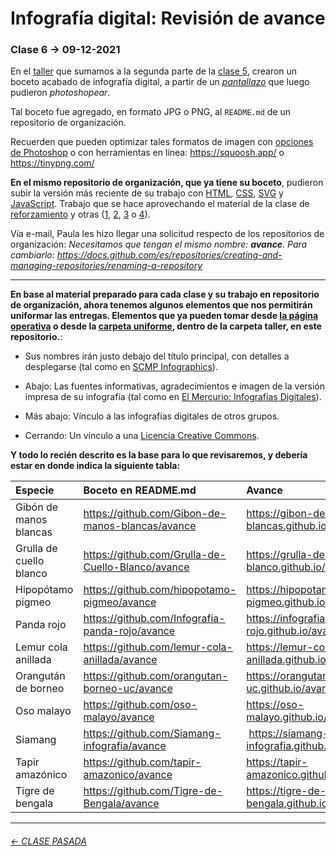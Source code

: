# Infografía digital: Revisión de avance

### Clase 6 → 09-12-2021

En el [taller](https://github.com/profesorfaco/infografia/tree/main/taller) que sumamos a la segunda parte de la [clase 5](https://github.com/profesorfaco/infografia/tree/main/clase-5), crearon un boceto acabado de infografía digital, a partir de un [*pantallazo*](https://www.site-shot.com/) que luego pudieron *photoshopear*.

Tal boceto fue agregado, en formato JPG o PNG, al `README.md` de un repositorio de organización. 

Recuerden que pueden optimizar tales formatos de imagen con [opciones de Photoshop](https://helpx.adobe.com/es/photoshop-elements/using/optimizing-images.html) o con herramientas en línea: https://squoosh.app/ o https://tinypng.com/  

**En el mismo repositorio de organización, que ya tiene su boceto**, pudieron subir la versión más reciente de su trabajo con [HTML](https://developer.mozilla.org/es/docs/Web/HTML), [CSS](https://developer.mozilla.org/es/docs/Web/CSS), [SVG](https://developer.mozilla.org/es/docs/Web/SVG) y [JavaScript](https://jsparagatos.com/). Trabajo que se hace aprovechando el material de la clase de [reforzamiento](https://profesorfaco.github.io/infografia/reforzamiento/) y otras ([1](https://github.com/profesorfaco/infografia/tree/main/clase-1), [2](https://github.com/profesorfaco/infografia/tree/main/clase-2), [3](https://github.com/profesorfaco/infografia/tree/main/clase-3) o [4](https://github.com/profesorfaco/infografia/tree/main/clase-4)).

Vía e-mail, Paula les hizo llegar una solicitud respecto de los repositorios de organización: *Necesitamos que tengan el mismo nombre: **avance**. Para cambiarlo: https://docs.github.com/es/repositories/creating-and-managing-repositories/renaming-a-repository*

- - - - - - - 

**En base al material preparado para cada clase y su trabajo en repositorio de organización, ahora tenemos algunos elementos que nos permitirán uniformar las entregas. Elementos que ya pueden tomar desde [la página operativa](https://profesorfaco.github.io/infografia/taller/uniforme/) o desde la [carpeta uniforme](https://github.com/profesorfaco/infografia/tree/main/taller/uniforme), dentro de la carpeta taller, en este repositorio.**:

- Sus nombres irán justo debajo del título principal, con detalles a desplegarse (tal como en [SCMP Infographics](https://www.scmp.com/infographic/)).

- Abajo: Las fuentes informativas, agradecimientos e imagen de la versión impresa de su infografía (tal como en [El Mercurio: Infografías Digitales](http://infografias.elmercurio.com/)). 

- Más abajo: Vínculo a las infografías digitales de otros grupos. 

- Cerrando: Un vínculo a una [Licencia Creative Commons](https://creativecommons.org/choose/?lang=es).

**Y todo lo recién descrito es la base para lo que revisaremos, y debería estar en donde indica la siguiente tabla:**

| Especie | Boceto en README.md | Avance    |
|:--------|:---------------------|:----------|
| Gibón de manos blancas | https://github.com/Gibon-de-manos-blancas/avance | https://gibon-de-manos-blancas.github.io/avance/ |
| Grulla de cuello blanco | https://github.com/Grulla-de-Cuello-Blanco/avance | https://grulla-de-cuello-blanco.github.io/avance |
| Hipopótamo pigmeo | https://github.com/hipopotamo-pigmeo/avance | https://hipopotamo-pigmeo.github.io/avance |
| Panda rojo | https://github.com/Infografia-panda-rojo/avance | https://infografia-panda-rojo.github.io/avance |
| Lemur cola anillada | https://github.com/lemur-cola-anillada/avance | https://lemur-cola-anillada.github.io/avance |
| Orangután de borneo | https://github.com/orangutan-borneo-uc/avance | https://orangutan-borneo-uc.github.io/avance |
| Oso malayo | https://github.com/oso-malayo/avance | https://oso-malayo.github.io/avance |
| Siamang | https://github.com/Siamang-infografia/avance | https://siamang-infografia.github.io/avance |
| Tapir amazónico | https://github.com/tapir-amazonico/avance | https://tapir-amazonico.github.io/avance | 
| Tigre de bengala | https://github.com/Tigre-de-Bengala/avance | https://tigre-de-bengala.github.io/avance/ |


- - - - - - - -

###### [← CLASE PASADA](https://github.com/profesorfaco/infografia/tree/main/clase-5)
